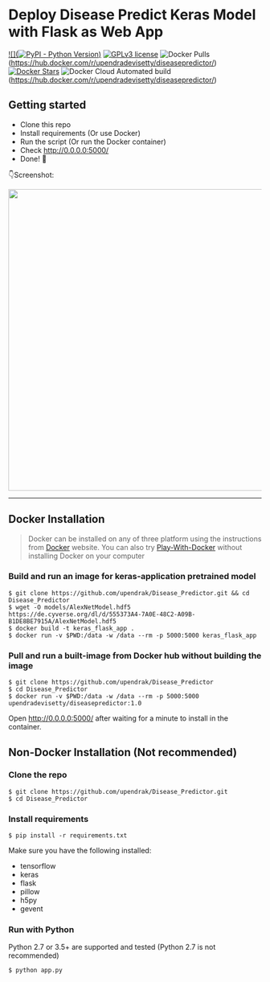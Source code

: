 # Deploy Disease Predict Keras Model with Flask as Web App 

[![](![PyPI - Python Version](https://img.shields.io/pypi/pyversions/3.svg))]()
[![GPLv3 license](https://img.shields.io/badge/License-GPLv3-blue.svg)](http://perso.crans.org/besson/LICENSE.html)
![Docker Pulls](https://img.shields.io/docker/pulls/upendradevisetty/diseasepredictor.svg)(https://hub.docker.com/r/upendradevisetty/diseasepredictor/)
[![Docker Stars](https://img.shields.io/docker/stars/evolinc/rmta.svg)](https://hub.docker.com/r/upendradevisetty/diseasepredictor/)
![Docker Cloud Automated build](https://img.shields.io/docker/cloud/automated/upendradevisetty/diseasepredictor.svg)(https://hub.docker.com/r/upendradevisetty/diseasepredictor/)

## Getting started

- Clone this repo 
- Install requirements (Or use Docker)
- Run the script (Or run the Docker container)
- Check http://0.0.0.0:5000/
- Done! :tada:

:point_down:Screenshot:

<p align="center">
  <img src="https://i.postimg.cc/4xjy7cN8/disease-predict-demo.png" width="600px" alt="">
</p>

------------------

## Docker Installation

> Docker can be installed on any of three platform using the instructions from [Docker](https://docs.docker.com/engine/installation/) website. You can also try [Play-With-Docker](http://labs.play-with-docker.com/) without installing Docker on your computer 

### Build and run an image for keras-application pretrained model 
```shell
$ git clone https://github.com/upendrak/Disease_Predictor.git && cd Disease_Predictor
$ wget -O models/AlexNetModel.hdf5 https://de.cyverse.org/dl/d/555373A4-7A0E-48C2-A09B-B1DE8BE7915A/AlexNetModel.hdf5
$ docker build -t keras_flask_app .
$ docker run -v $PWD:/data -w /data --rm -p 5000:5000 keras_flask_app 
```

### Pull and run a built-image from Docker hub without building the image
```shell
$ git clone https://github.com/upendrak/Disease_Predictor
$ cd Disease_Predictor
$ docker run -v $PWD:/data -w /data --rm -p 5000:5000 upendradevisetty/diseasepredictor:1.0
```
Open http://0.0.0.0:5000/ after waiting for a minute to install in the container.

## Non-Docker Installation (Not recommended)

### Clone the repo
```shell
$ git clone https://github.com/upendrak/Disease_Predictor.git
$ cd Disease_Predictor
```

### Install requirements

```shell
$ pip install -r requirements.txt
```

Make sure you have the following installed:
- tensorflow
- keras
- flask
- pillow
- h5py
- gevent

### Run with Python

Python 2.7 or 3.5+ are supported and tested (Python 2.7 is not recommended)

```shell
$ python app.py
```